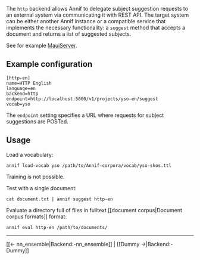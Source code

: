 The `http` backend allows Annif to delegate subject suggestion requests to an external system via communicating it with REST API. The target system can be either another Annif instance or a compatible service that implements the necessary functionality:
a `suggest` method that accepts a document and returns a list of suggested subjects.

See for example [MauiServer](https://github.com/NatLibFi/MauiServer).

## Example configuration

```
[http-en]
name=HTTP English
language=en
backend=http
endpoint=http://localhost:5000/v1/projects/yso-en/suggest
vocab=yso
```

The `endpoint` setting specifies a URL where requests for subject suggestions are POSTed.

## Usage

Load a vocabulary:

    annif load-vocab yso /path/to/Annif-corpora/vocab/yso-skos.ttl

Training is not possible.

Test with a single document:

    cat document.txt | annif suggest http-en

Evaluate a directory full of files in fulltext [[document corpus|Document corpus formats]] format:

    annif eval http-en /path/to/documents/

---
[[← nn_ensemble|Backend:-nn_ensemble]] | [[Dummy →|Backend:-Dummy]]
